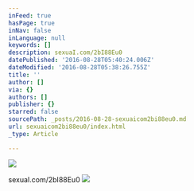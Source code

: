 ```yaml
---
inFeed: true
hasPage: true
inNav: false
inLanguage: null
keywords: []
description: sexuaI.com/2bI88Eu0
datePublished: '2016-08-28T05:40:24.006Z'
dateModified: '2016-08-28T05:38:26.755Z'
title: ''
author: []
via: {}
authors: []
publisher: {}
starred: false
sourcePath: _posts/2016-08-28-sexuaicom2bi88eu0.md
url: sexuaicom2bi88eu0/index.html
_type: Article

---
```

![](https://the-grid-user-content.s3-us-west-2.amazonaws.com/42925129-9186-443d-93c6-56ad13c8b8a6.jpg)

sexuaI.com/2bI88Eu0
![](https://the-grid-user-content.s3-us-west-2.amazonaws.com/d12aea05-3e14-40e4-ace5-977cb57ed7be.jpg)